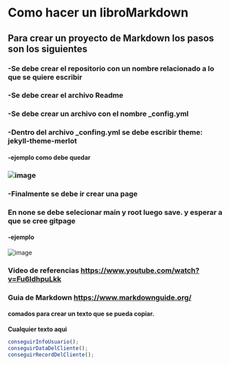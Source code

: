 # Como hacer un libroMarkdown
## Para crear un proyecto de Markdown los pasos son los siguientes
### -Se debe crear el repositorio con un nombre relacionado a lo que se quiere escribir
### -Se debe crear el archivo Readme
### -Se debe crear un archivo con el nombre _config.yml
### -Dentro del archivo _confing.yml se debe escribir theme: jekyll-theme-merlot
#### -ejemplo como debe quedar
### ![image](https://github.com/user-attachments/assets/18f1d1e9-0c97-412c-b0d9-6ec92314446c)

### -Finalmente se debe ir crear una page
### En none se debe selecionar main y root luego save. y esperar a que se cree gitpage
#### -ejemplo
![image](https://github.com/user-attachments/assets/1762b24c-04e4-41f1-b154-726c8291ed1f)

### Video de referencias https://www.youtube.com/watch?v=Fu6IdhpuLkk
### Guia de Markdown https://www.markdownguide.org/


#### comados para crear un texto que se pueda copiar.
**Cualquier texto aqui**
```javascript
conseguirInfoUsuario();
conseguirDataDelCliente();
conseguirRecordDelCliente();
```
